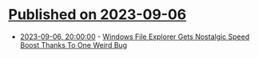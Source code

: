 # [Published on 2023-09-06](index.md)

* [2023-09-06, 20:00:00](https://tech.slashdot.org/story/23/09/06/163235/windows-file-explorer-gets-nostalgic-speed-boost-thanks-to-one-weird-bug?utm_source=rss1.0mainlinkanon&utm_medium=feed) - [Windows File Explorer Gets Nostalgic Speed Boost Thanks To One Weird Bug](https://tech.slashdot.org/story/23/09/06/163235/windows-file-explorer-gets-nostalgic-speed-boost-thanks-to-one-weird-bug?utm_source=rss1.0mainlinkanon&utm_medium=feed)
